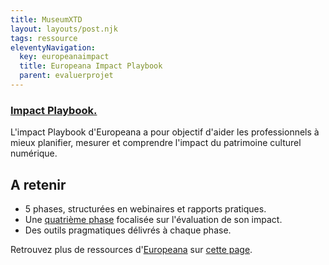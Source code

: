 ```yaml
---
title: MuseumXTD
layout: layouts/post.njk
tags: ressource
eleventyNavigation:
  key: europeanaimpact
  title: Europeana Impact Playbook
  parent: evaluerprojet
---
```

### [Impact Playbook.](https://pro.europeana.eu/page/impact)
L'impact Playbook d'Europeana a pour objectif d'aider les professionnels à mieux planifier, mesurer et comprendre l'impact du patrimoine culturel numérique.

## A retenir
- 5 phases, structurées en webinaires et rapports pratiques. 
- Une [quatrième phase](https://pro.europeana.eu/event/looking-back-at-the-impact-assessment-process-phase-4) focalisée sur l'évaluation de son impact. 
- Des outils pragmatiques délivrés à chaque phase.
  
Retrouvez plus de ressources d'[Europeana](https://pro.europeana.eu/about-us/mission) sur [cette page](https://pro.europeana.eu/about-us/services-and-tools). 